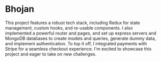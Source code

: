 # Bhojan

This project features a robust tech stack, including Redux for state management, custom hooks, and re-usable components. I also implemented a powerful router and pages, and set up express servers and MongoDB databases to create models and queries, generate dummy data, and implement authentication. To top it off, I integrated payments with Stripe for a seamless checkout experience. I'm excited to showcase this project and eager to take on new challenges.
